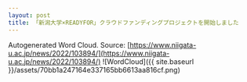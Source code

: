 ```yaml
---
layout: post
title: 「新潟大学×READYFOR」クラウドファンディングプロジェクトを開始しました
---
```

Autogenerated Word Cloud.
Source\: [https://www.niigata-u.ac.jp/news/2022/103894/](https://www.niigata-u.ac.jp/news/2022/103894/)
![WordCloud]({{ site.baseurl }}/assets/70bb1a247164e337165bb6613aa816cf.png)